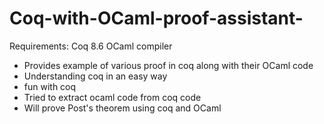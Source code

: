 # Coq-with-OCaml-proof-assistant-

Requirements:
Coq 8.6
OCaml compiler

- Provides example of various proof in coq along with their OCaml code
- Understanding coq in an easy way
- fun with coq
- Tried to extract ocaml code from coq code 
- Will prove Post's theorem using coq and OCaml




